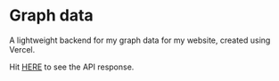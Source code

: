 # Graph data

A lightweight backend for my graph data for my website, created using Vercel.

Hit [HERE]() to see the API response.